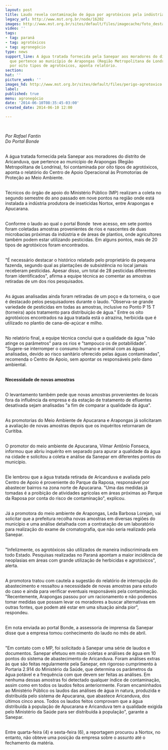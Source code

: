 ```yaml
---
layout: post
title: Laudo revela contaminação de água por agrotóxicos pela indústria Nortox
legacy_url: http://www.mst.org.br/node/16202
images: http://www.mst.org.br/sites/default/files/imagecache/foto_destaque/perigo-agrotoxico.jpg
video: ''
tags:
- tag: paraná
- tag: agrotóxicos
- tag: agronegócio
type: news
support_line: A água tratada fornecida pela Sanepar aos moradores do distrito de Aricanduva,
  que pertence ao município de Arapongas (Região Metropolitana de Londrina), foi contaminada
  por oito tipos de agrotóxicos, aponta relatório.
section: 
hat: ''
picture_week: ''
images_hd: http://www.mst.org.br/sites/default/files/perigo-agrotoxico.jpg
label: 
published: true
menu: agronegócio
date: '2014-06-10T08:35:45-03:00'
created_date: 2014-06-10 12:00

---
```

<p><em><br></em></p><p><em>Por Rafael Fantin<br>Do Portal Bonde</em></p><p><br>A água tratada fornecida pela Sanepar aos moradores do distrito de Aricanduva, que pertence ao município de Arapongas (Região Metropolitana de Londrina), foi contaminada por oito tipos de agrotóxicos, aponta o relatório do Centro de Apoio Operacional às Promotorias de Proteção ao Meio Ambiente.&nbsp;</p><p><br>Técnicos do órgão de apoio do Ministério Público (MP) realizam a coleta no segundo semestre do ano passado em nove pontos na região onde está instalada a indústria produtora de inseticidas Nortox, entre Arapongas e Apucarana.&nbsp;</p><p><br>Conforme o laudo ao qual o portal Bonde &nbsp;teve acesso, em sete pontos foram coletadas amostras provenientes de rios e nascentes de duas microbacias próximas da indústria e de áreas de plantios, onde agricultores também podem estar utilizando pesticidas. Em alguns pontos, mais de 20 tipos de agrotóxicos foram encontrados.&nbsp;</p><p><br>"É necessário destacar o histórico relatado pelo proprietário da pequena fazenda, segundo qual as plantações de subsistência no local jamais receberam pesticidas. Apesar disso, um total de 28 pesticidas diferentes foram identificados", afirma a equipe técnica ao comentar as amostras retiradas de um dos rios pesquisados.&nbsp;</p><p><br>As águas analisadas ainda foram retiradas de um poço e da torneira, o que é destacado pelos pesquisadores durante o laudo. "Observa-se grande variedade de pesticidas em todas as amostras, inclusive no Ponto P 15 T (torneira) após tratamento para distribuição de água." Entre os oito agrotóxicos encontrados na água tratada está o atrazina, herbicida que é utilizado no plantio de cana-de-açúcar e milho.&nbsp;</p><p><br>No relatório final, a equipe técnica conclui que a qualidade da água "não atinge os parâmetros" para os rios e "tampouco os de potabilidade". "Sugere-se interromper o consumo humano e animal com as águas analisadas, devido ao risco sanitário oferecido pelas águas contaminadas", recomenda o Centro de Apoio, sem apontar os responsáveis pelo dano ambiental.&nbsp;</p><p><br><strong>Necessidade de novas amostras&nbsp;</strong></p><p><br>O levantamento também pede que novas amostras provenientes de locais fora da influência da empresa e da estação de tratamento de efluentes desativada sejam analisadas "a fim de comparar a qualidade da água".&nbsp;</p><p><br>As promotorias do Meio Ambiente de Apucarana e Arapongas já solicitaram a avaliação de novas amostras depois que os inquéritos retornaram de Curitiba.&nbsp;</p><p><br>O promotor do meio ambiente de Apucarana, Vilmar Antônio Fonseca, informou que abriu inquérito em separado para apurar a qualidade da água na cidade e solicitou a coleta e análise da Sanepar em diferentes pontos do município.&nbsp;</p><p><br>Ele lembrou que a água tratada retirada de Aricanduva e avaliada pelo Centro de Apoio é proveniente do Parque da Raposa, responsável por abastecer bairros na zona norte de Apucarana. "Uma das medidas já tomadas é a proibição de atividades agrícolas em áreas próximas ao Parque da Raposa por conta do risco de contaminação", explicou.&nbsp;</p><p><br>Já a promotora do meio ambiente de Arapongas, Leda Barbosa Lorejan, vai solicitar que a prefeitura recolha novas amostras em diversas regiões do município e uma análise detalhada com a contratação de um laboratório para realização do exame de cromatografia, que não seria realizado pela Sanepar.&nbsp;</p><p><br>"Infelizmente, os agrotóxicos são utilizados de maneira indiscriminada em todo Estado. Pesquisas realizadas no Paraná apontam a maior incidência de neoplasias em áreas com grande utilização de herbicidas e agrotóxicos", alerta.&nbsp;</p><p><br>A promotora tratou com cautela a sugestão do relatório de interrupção do abastecimento e ressaltou a necessidade de novas amostras para estudo do caso e ainda para verificar eventuais responsáveis pela contaminação. "Recentemente, Arapongas passou por um racionamento e não podemos tomar medidas que possam levar os moradores a buscar alternativas em outras fontes, que podem até estar em uma situação ainda pior", respondeu.&nbsp;</p><p><br>Em nota enviada ao portal Bonde, a assessoria de imprensa da Sanepar disse que a empresa tomou conhecimento do laudo no mês de abril.&nbsp;</p><p><br>"Em contato com o MP, foi solicitado à Sanepar uma série de laudos e documentos. Sanepar efetuou em maio coletas e análises de água em 10 pontos do sistema de abastecimento de Aricanduva. Foram análises extras às que são feitas regularmente pela Sanepar, em rigoroso cumprimento à Portaria 2.914 do Ministério da Saúde, que determina os parâmetros da água potável e a frequência com que devem ser feitas as análises. Em nenhuma dessas amostras foi detectado qualquer índice de contaminação, assim como em todos os laudos feitos anteriormente. Foram encaminhados ao Ministério Público os laudos das análises de água in natura, produzida e distribuída pelo sistema de Apucarana, que abastece Aricanduva, dos últimos cinco anos. Todos os laudos feitos comprovam que a água distribuída à população de Apucarana e Aricanduva tem a qualidade exigida pelo Ministério da Saúde para ser distribuída à população", garante a Sanepar.&nbsp;</p><p><br>Entre quarta-feira (4) e sexta-feira (6), a reportagem procurou a Nortox, no entanto, não obteve uma posição da empresa sobre o assunto até o fechamento da matéria.</p><p>&nbsp;</p>
